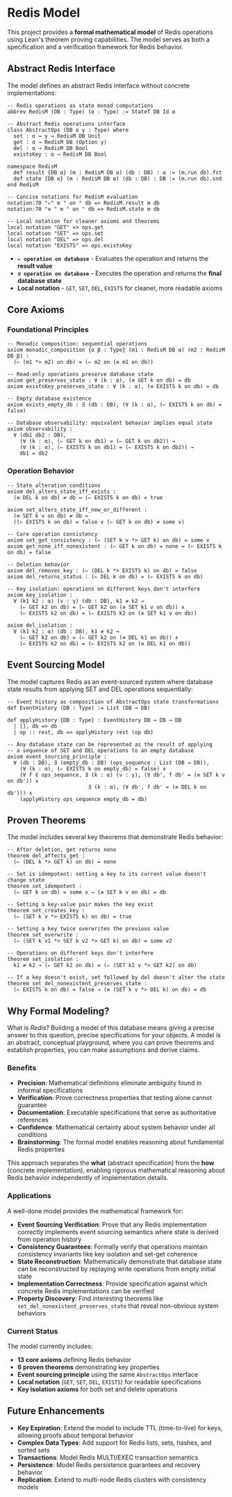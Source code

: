 # Redis Model

This project provides a **formal mathematical model** of Redis operations using Lean's theorem proving capabilities. The model serves as both a specification and a verification framework for Redis behavior.

## Abstract Redis Interface

The model defines an abstract Redis interface without concrete implementations:

```lean
-- Redis operations as state monad computations
abbrev RedisM (DB : Type) (α : Type) := StateT DB Id α

-- Abstract Redis operations interface
class AbstractOps (DB α γ : Type) where
  set : α → γ → RedisM DB Unit
  get : α → RedisM DB (Option γ)
  del : α → RedisM DB Bool
  existsKey : α → RedisM DB Bool

namespace RedisM
  def result {DB α} (m : RedisM DB α) (db : DB) : α := (m.run db).fst
  def state {DB α} (m : RedisM DB α) (db : DB) : DB := (m.run db).snd
end RedisM

-- Concise notations for RedisM evaluation
notation:70 "⇐" m " on " db => RedisM.result m db
notation:70 "≡ " m " on " db => RedisM.state m db

-- Local notation for cleaner axioms and theorems  
local notation "GET" => ops.get
local notation "SET" => ops.set  
local notation "DEL" => ops.del
local notation "EXISTS" => ops.existsKey
```

- **`⇐ operation on database`** - Evaluates the operation and returns the **result value**
- **`≡ operation on database`** - Executes the operation and returns the **final database state**
- **Local notation** - `GET`, `SET`, `DEL`, `EXISTS` for cleaner, more readable axioms

## Core Axioms

### Foundational Principles

```lean
-- Monadic composition: sequential operations
axiom monadic_composition {α β : Type} (m1 : RedisM DB α) (m2 : RedisM DB β) :
  (⇐ (m1 *> m2) on db) = (⇐ m2 on (≡ m1 on db))

-- Read-only operations preserve database state
axiom get_preserves_state : ∀ (k : α), (≡ GET k on db) = db
axiom existsKey_preserves_state : ∀ (k : α), (≡ EXISTS k on db) = db

-- Empty database existence
axiom exists_empty_db : ∃ (db : DB), (∀ (k : α), (⇐ EXISTS k on db) = false)

-- Database observability: equivalent behavior implies equal state
axiom observability :
  ∀ (db1 db2 : DB),
    (∀ (k : α), (⇐ GET k on db1) = (⇐ GET k on db2)) →
    (∀ (k : α), (⇐ EXISTS k on db1) = (⇐ EXISTS k on db2)) →
    db1 = db2
```

### Operation Behavior

```lean
-- State alteration conditions
axiom del_alters_state_iff_exists :
  (≡ DEL k on db) ≠ db ↔ (⇐ EXISTS k on db) = true

axiom set_alters_state_iff_new_or_different :
  (≡ SET k v on db) ≠ db ↔
  ((⇐ EXISTS k on db) = false ∨ (⇐ GET k on db) ≠ some v)

-- Core operation consistency
axiom set_get_consistency : (⇐ (SET k v *> GET k) on db) = some v
axiom get_none_iff_nonexistent : (⇐ GET k on db) = none ↔ (⇐ EXISTS k on db) = false

-- Deletion behavior
axiom del_removes_key : (⇐ (DEL k *> EXISTS k) on db) = false
axiom del_returns_status : (⇐ DEL k on db) = (⇐ EXISTS k on db)

-- Key isolation: operations on different keys don't interfere
axiom key_isolation :
  ∀ (k1 k2 : α) (v : γ) (db : DB), k1 ≠ k2 →
    (⇐ GET k2 on db) = (⇐ GET k2 on (≡ SET k1 v on db)) ∧
    (⇐ EXISTS k2 on db) = (⇐ EXISTS k2 on (≡ SET k1 v on db))

axiom del_isolation :
  ∀ (k1 k2 : α) (db : DB), k1 ≠ k2 →
    (⇐ GET k2 on db) = (⇐ GET k2 on (≡ DEL k1 on db)) ∧
    (⇐ EXISTS k2 on db) = (⇐ EXISTS k2 on (≡ DEL k1 on db))
```

## Event Sourcing Model

The model captures Redis as an event-sourced system where database state results from applying SET and DEL operations sequentially:

```lean
-- Event history as composition of AbstractOps state transformations
def EventHistory (DB : Type) := List (DB → DB)

def applyHistory {DB : Type} : EventHistory DB → DB → DB
  | [], db => db
  | op :: rest, db => applyHistory rest (op db)

-- Any database state can be represented as the result of applying 
-- a sequence of SET and DEL operations to an empty database
axiom event_sourcing_principle :
  ∀ (db : DB), ∃ (empty_db : DB) (ops_sequence : List (DB → DB)),
    (∀ (k : α), (⇐ EXISTS k on empty_db) = false) ∧
    (∀ f ∈ ops_sequence, ∃ (k : α) (v : γ), (∀ db', f db' = (≡ SET k v on db')) ∨ 
                          ∃ (k : α), (∀ db', f db' = (≡ DEL k on db'))) ∧
    (applyHistory ops_sequence empty_db = db)
```

## Proven Theorems

The model includes several key theorems that demonstrate Redis behavior:

```lean
-- After deletion, get returns none
theorem del_affects_get :
  (⇐ (DEL k *> GET k) on db) = none

-- Set is idempotent: setting a key to its current value doesn't change state
theorem set_idempotent :
  (⇐ GET k on db) = some v → (≡ SET k v on db) = db

-- Setting a key-value pair makes the key exist
theorem set_creates_key :
  (⇐ (SET k v *> EXISTS k) on db) = true

-- Setting a key twice overwrites the previous value
theorem set_overwrite :
  (⇐ (SET k v1 *> SET k v2 *> GET k) on db) = some v2

-- Operations on different keys don't interfere
theorem set_isolation :
  k1 ≠ k2 → (⇐ GET k2 on db) = (⇐ (SET k1 v *> GET k2) on db)

-- If a key doesn't exist, set followed by del doesn't alter the state
theorem set_del_nonexistent_preserves_state :
  (⇐ EXISTS k on db) = false → (≡ (SET k v *> DEL k) on db) = db
```

## Why Formal Modeling?

What is *Redis*? Building a model of this database means giving a precise answer to this question, precise specifications for your objects. A model is an abstract, conceptual playground, where you can prove theorems and establish properties, you can make assumptions and derive claims.

### Benefits

- **Precision**: Mathematical definitions eliminate ambiguity found in informal specifications  
- **Verification**: Prove correctness properties that testing alone cannot guarantee  
- **Documentation**: Executable specifications that serve as authoritative references  
- **Confidence**: Mathematical certainty about system behavior under all conditions
- **Brainstorming**: The formal model enables reasoning about fundamental Redis properties

This approach separates the **what** (abstract specification) from the **how** (concrete implementation), enabling rigorous mathematical reasoning about Redis behavior independently of implementation details.

### Applications

A well-done model provides the mathematical framework for:

- **Event Sourcing Verification**: Prove that any Redis implementation correctly implements event sourcing semantics where state is derived from operation history
- **Consistency Guarantees**: Formally verify that operations maintain consistency invariants like key isolation and set-get coherence  
- **State Reconstruction**: Mathematically demonstrate that database state can be reconstructed by replaying write operations from empty initial state
- **Implementation Correctness**: Provide specification against which concrete Redis implementations can be verified
- **Property Discovery**: Find interesting theorems like `set_del_nonexistent_preserves_state` that reveal non-obvious system behaviors

### Current Status

The model currently includes:
- **13 core axioms** defining Redis behavior
- **6 proven theorems** demonstrating key properties  
- **Event sourcing principle** using the same `AbstractOps` interface
- **Local notation** (`GET`, `SET`, `DEL`, `EXISTS`) for readable specifications
- **Key isolation axioms** for both set and delete operations

## Future Enhancements

- **Key Expiration**: Extend the model to include TTL (time-to-live) for keys, allowing proofs about temporal behavior
- **Complex Data Types**: Add support for Redis lists, sets, hashes, and sorted sets
- **Transactions**: Model Redis MULTI/EXEC transaction semantics
- **Persistence**: Model Redis persistence guarantees and recovery behavior  
- **Replication**: Extend to multi-node Redis clusters with consistency models
